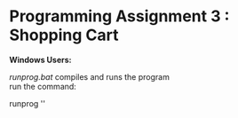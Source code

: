 # Programming Assignment 3 : Shopping Cart  

**Windows Users:**  

_runprog.bat_ compiles and runs the program  
run the command: 	

runprog '<inputfile>'
	
